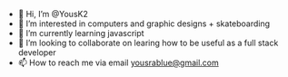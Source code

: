 - 👋 Hi, I’m @YousK2
- 👀 I’m interested in computers and graphic designs + skateboarding
- 🌱 I’m currently learning javascript
- 💞️ I’m looking to collaborate on learing how to be useful as a full stack developer
- 📫 How to reach me via email yousrablue@gmail.com

<!---
YousK2/YousK2 is a ✨ special ✨ repository because its `README.md` (this file) appears on your GitHub profile.
You can click the Preview link to take a look at your changes.
--->
